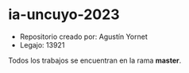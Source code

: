 # ia-uncuyo-2023
- Repositorio creado por: Agustín Yornet
- Legajo: 13921

Todos los trabajos se encuentran en la rama **master**. 
